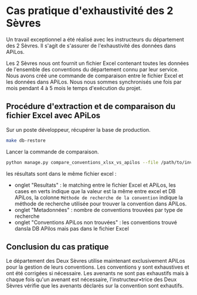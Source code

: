 # Cas pratique d'exhaustivité des 2 Sèvres

Un travail exceptionnel a été réalisé avec les instructeurs du département des 2 Sèvres.
Il s'agit de s'assurer de l'exhaustivité des données dans APiLos.

Les 2 Sèvres nous ont fournit un fichier Excel contenant toutes les données de l'ensemble des conventions du département connu par leur service.
Nous avons créé une commande de comparaison entre le fichier Excel et les données dans APiLos.
Nous nous sommes synchronisés une fois par mois pendant 4 à 5 mois le temps d'exécution du projet.

## Procédure d'extraction et de comparaison du fichier Excel avec APiLos

Sur un poste développeur, récupérer la base de production.

```bash
make db-restore
```

Lancer la commande de comparaison.

```bash
python manage.py compare_conventions_xlsx_vs_apilos --file /path/to/inventaire_conventionnement_79.xlsx
```

les résultats sont dans le même fichier excel :

- onglet "Resultats" : le matching entre le fichier Excel et APiLos, les cases en verts indique que la valeur est la même entre excel et DB APiLos, la colonne `Méthode de recherche de la convention` indique la méthode de recherche utilisée pour trouver la convention dans APiLos.
- onglet "Metadonnées" : nombre de conventions trouvées par type de recherche
- onglet "Conventions APiLos non trouvées" : les conventions trouvé dansla DB APilos mais pas dans le fichier Excel

## Conclusion du cas pratique

Le département des Deux Sèvres utilise maintenant exclusivement APiLos pour la gestion de leurs conventions.
Les conventions y sont exhaustives et ont été corrigées si nécessaire.
Les avenants ne sont pas exhaustifs mais à chaque fois qu'un avenant est nécessaire, l'instructeur•trice des Deux Sèvres vérifie que les avenants déclarés sur la convention sont exhautifs.
